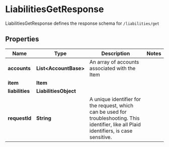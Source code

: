 

# LiabilitiesGetResponse

LiabilitiesGetResponse defines the response schema for `/liabilities/get`

## Properties

| Name | Type | Description | Notes |
|------------ | ------------- | ------------- | -------------|
|**accounts** | **List&lt;AccountBase&gt;** | An array of accounts associated with the Item |  |
|**item** | **Item** |  |  |
|**liabilities** | **LiabilitiesObject** |  |  |
|**requestId** | **String** | A unique identifier for the request, which can be used for troubleshooting. This identifier, like all Plaid identifiers, is case sensitive. |  |



